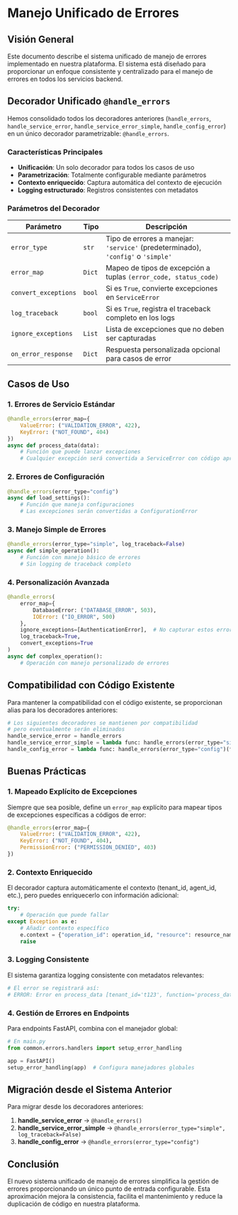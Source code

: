 # Manejo Unificado de Errores

## Visión General

Este documento describe el sistema unificado de manejo de errores implementado en nuestra plataforma. El sistema está diseñado para proporcionar un enfoque consistente y centralizado para el manejo de errores en todos los servicios backend.

## Decorador Unificado `@handle_errors`

Hemos consolidado todos los decoradores anteriores (`handle_errors`, `handle_service_error`, `handle_service_error_simple`, `handle_config_error`) en un único decorador parametrizable: `@handle_errors`.

### Características Principales

- **Unificación**: Un solo decorador para todos los casos de uso
- **Parametrización**: Totalmente configurable mediante parámetros
- **Contexto enriquecido**: Captura automática del contexto de ejecución
- **Logging estructurado**: Registros consistentes con metadatos

### Parámetros del Decorador

| Parámetro | Tipo | Descripción |
|-----------|------|-------------|
| `error_type` | `str` | Tipo de errores a manejar: `'service'` (predeterminado), `'config'` o `'simple'` |
| `error_map` | `Dict` | Mapeo de tipos de excepción a tuplas `(error_code, status_code)` |
| `convert_exceptions` | `bool` | Si es `True`, convierte excepciones en `ServiceError` |
| `log_traceback` | `bool` | Si es `True`, registra el traceback completo en los logs |
| `ignore_exceptions` | `List` | Lista de excepciones que no deben ser capturadas |
| `on_error_response` | `Dict` | Respuesta personalizada opcional para casos de error |

## Casos de Uso

### 1. Errores de Servicio Estándar

```python
@handle_errors(error_map={
    ValueError: ("VALIDATION_ERROR", 422),
    KeyError: ("NOT_FOUND", 404)
})
async def process_data(data):
    # Función que puede lanzar excepciones
    # Cualquier excepción será convertida a ServiceError con código apropiado
```

### 2. Errores de Configuración

```python
@handle_errors(error_type="config")
async def load_settings():
    # Función que maneja configuraciones
    # Las excepciones serán convertidas a ConfigurationError
```

### 3. Manejo Simple de Errores

```python
@handle_errors(error_type="simple", log_traceback=False)
async def simple_operation():
    # Función con manejo básico de errores
    # Sin logging de traceback completo
```

### 4. Personalización Avanzada

```python
@handle_errors(
    error_map={
        DatabaseError: ("DATABASE_ERROR", 503),
        IOError: ("IO_ERROR", 500)
    },
    ignore_exceptions=[AuthenticationError],  # No capturar estos errores
    log_traceback=True,
    convert_exceptions=True
)
async def complex_operation():
    # Operación con manejo personalizado de errores
```

## Compatibilidad con Código Existente

Para mantener la compatibilidad con el código existente, se proporcionan alias para los decoradores anteriores:

```python
# Los siguientes decoradores se mantienen por compatibilidad
# pero eventualmente serán eliminados
handle_service_error = handle_errors
handle_service_error_simple = lambda func: handle_errors(error_type="simple", log_traceback=False)(func)
handle_config_error = lambda func: handle_errors(error_type="config")(func)
```

## Buenas Prácticas

### 1. Mapeado Explícito de Excepciones

Siempre que sea posible, define un `error_map` explícito para mapear tipos de excepciones específicas a códigos de error:

```python
@handle_errors(error_map={
    ValueError: ("VALIDATION_ERROR", 422),
    KeyError: ("NOT_FOUND", 404),
    PermissionError: ("PERMISSION_DENIED", 403)
})
```

### 2. Contexto Enriquecido

El decorador captura automáticamente el contexto (tenant_id, agent_id, etc.), pero puedes enriquecerlo con información adicional:

```python
try:
    # Operación que puede fallar
except Exception as e:
    # Añadir contexto específico
    e.context = {"operation_id": operation_id, "resource": resource_name}
    raise
```

### 3. Logging Consistente

El sistema garantiza logging consistente con metadatos relevantes:

```python
# El error se registrará así:
# ERROR: Error en process_data [tenant_id='t123', function='process_data']: Recurso no encontrado
```

### 4. Gestión de Errores en Endpoints

Para endpoints FastAPI, combina con el manejador global:

```python
# En main.py
from common.errors.handlers import setup_error_handling

app = FastAPI()
setup_error_handling(app)  # Configura manejadores globales
```

## Migración desde el Sistema Anterior

Para migrar desde los decoradores anteriores:

1. **handle_service_error** → `@handle_errors()`
2. **handle_service_error_simple** → `@handle_errors(error_type="simple", log_traceback=False)`
3. **handle_config_error** → `@handle_errors(error_type="config")`

## Conclusión

El nuevo sistema unificado de manejo de errores simplifica la gestión de errores proporcionando un único punto de entrada configurable. Esta aproximación mejora la consistencia, facilita el mantenimiento y reduce la duplicación de código en nuestra plataforma.
